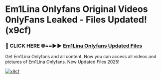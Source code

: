 # Em1Lina Onlyfans Original Videos 0nlyFans Leaked - Files Updated! (x9cf)

<h3>🔴 CLICK HERE 🌐==►► <a href="https://tinyurl.com/ehrbuxhb" rel="nofollow">Em1Lina Onlyfans Updated Files</a></h3>

Get Em1Lina Onlyfans and all content. Now you can access all videos and pictures of Em1Lina Onlyfans. New Updated Files 2025!

[![x9cf](https://i.imgur.com/lVYEuWS.gif)](https://tinyurl.com/ehrbuxhb)
